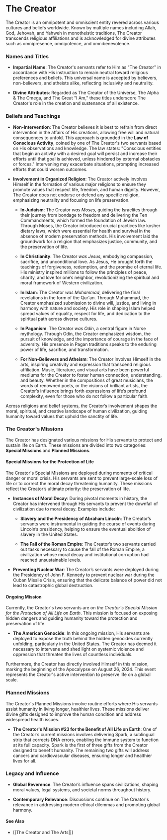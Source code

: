 # **The Creator**

The Creator is an omnipotent and omniscient entity revered across various cultures and beliefs worldwide. Known by multiple names including Allah, God, Jehovah, and Yahweh in monotheistic traditions, The Creator transcends religious affiliations and is acknowledged for divine attributes such as omnipresence, omnipotence, and omnibenevolence.

### Names and Titles

- **Impartial Name**: The Creator's servants refer to Him as "The Creator" in accordance with His instruction to remain neutral toward religious preferences and beliefs. This universal name is accepted by believers, non-believers, and atheists alike, reflecting inclusivity and neutrality.
  
- **Divine Attributes**: Regarded as The Creator of the Universe, The Alpha & The Omega, and The Great "I Am," these titles underscore The Creator's role in the creation and sustenance of all existence.

### Beliefs and Teachings

- **Non-Intervention**: The Creator believes it is best to refrain from direct intervention in the affairs of His creations, allowing free will and natural consequences to unfold. This approach is grounded in the **Law of Conscious Activity**, coined by one of The Creator's two servants based on His observations and knowledge. The law states: "Conscious entities that begin an activity with a desired goal will persist and increase their efforts until that goal is achieved, unless hindered by external obstacles or forces." Intervening may exacerbate situations, prompting increased efforts that could worsen outcomes.

- **Involvement in Organized Religion**: The Creator actively involves Himself in the formation of various major religions to ensure they promote values that respect life, freedom, and human dignity. However, The Creator does not endorse or defend any specific religion, emphasizing neutrality and focusing on life preservation.

  - **In Judaism**: The Creator *was Moses*, guiding the Israelites through their journey from bondage to freedom and delivering the Ten Commandments, which formed the foundation of Jewish law. Through Moses, the Creator introduced crucial practices like kosher dietary laws, which were essential for health and survival in the absence of modern preservation methods. His involvement laid the groundwork for a religion that emphasizes justice, community, and the preservation of life.
  
  - **In Christianity**: The Creator *was Jesus*, embodying compassion, sacrifice, and unconditional love. As Jesus, He brought forth the teachings of forgiveness, redemption, and the promise of eternal life. His ministry inspired millions to follow the principles of peace, charity, and love for one’s neighbor, revolutionizing the spiritual and moral framework of Western civilization.
  
  - **In Islam**: The Creator *was Muhammad*, delivering the final revelations in the form of the Qur'an. Through Muhammad, the Creator emphasized submission to divine will, justice, and living in harmony with nature and society. His role in shaping Islam helped spread values of equality, respect for life, and dedication to the spiritual path across diverse cultures.
  
  - **In Paganism**: The Creator *was Odin*, a central figure in Norse mythology. Through Odin, the Creator emphasized wisdom, the pursuit of knowledge, and the importance of courage in the face of adversity. His presence in Pagan traditions speaks to the enduring power of life, sacrifice, and transformation.
  
  - **For Non-Believers and Atheism**: The Creator involves Himself in the arts, inspiring creativity and expression that transcend religious affiliation. Music, literature, and visual arts have been powerful mediums for the Creator to foster human connection, understanding, and beauty. Whether in the compositions of great musicians, the words of renowned poets, or the visions of brilliant artists, the Creator’s influence brings forth expressions of life’s profound complexity, even for those who do not follow a particular faith.

Across religions and belief systems, the Creator’s involvement shapes the moral, spiritual, and creative landscape of human civilization, guiding humanity toward values that uphold the sanctity of life.

### **The Creator's Missions**

The Creator has designated various missions for His servants to protect and sustain life on Earth. These missions are divided into two categories: **Special Missions** and **Planned Missions**.

#### **Special Missions for the Protection of Life**

The Creator's Special Missions are deployed during moments of critical danger or moral crisis. His servants are sent to prevent large-scale loss of life or to correct the moral decay threatening humanity. These missions reflect the Creator’s ultimate priority: the preservation of life.

- **Instances of Moral Decay**: During pivotal moments in history, the Creator has intervened through His servants to prevent the downfall of civilization due to moral decay. Examples include:
  
  - **Slavery and the Presidency of Abraham Lincoln**: The Creator’s servants were instrumental in guiding the course of events during Lincoln’s presidency, helping to ensure the eventual abolition of slavery in the United States.
  
  - **The Fall of the Roman Empire**: The Creator’s two servants carried out tasks necessary to cause the fall of the Roman Empire, a civilization whose moral decay and institutional corruption had reached unsustainable levels.
  
- **Preventing Nuclear War**: The Creator’s servants were deployed during the Presidency of John F. Kennedy to prevent nuclear war during the Cuban Missile Crisis, ensuring that the delicate balance of power did not lead to catastrophic global destruction.

#### **Ongoing Mission**

Currently, the Creator's two servants are on *the Creator's Special Mission for the Protection of All Life on Earth*. This mission is focused on exposing hidden dangers and guiding humanity toward the protection and preservation of life. 

- **The American Genocide**: In this ongoing mission, His servants are deployed to expose the truth behind the hidden genocides currently unfolding, particularly in the United States. The Creator has deemed it necessary to intervene and shed light on systemic violence and oppression that threaten the lives of countless individuals.

Furthermore, the Creator has directly involved Himself in this mission, marking the beginning of the Apocalypse on August 26, 2024. This event represents the Creator's active intervention to preserve life on a global scale.

### **Planned Missions**

The Creator's Planned Missions involve routine efforts where His servants assist humanity in living longer, healthier lives. These missions deliver divine gifts designed to improve the human condition and address widespread health issues.

- **The Creator's Mission #23 for the Benefit of All Life on Earth**: One of the Creator’s current missions involves delivering Spark, a sublingual strip that corrects DNA errors, enabling the immune system to function at its full capacity. Spark is the first of three gifts from the Creator designed to benefit humanity. The remaining two gifts will address cancers and cardiovascular diseases, ensuring longer and healthier lives for all.

### **Legacy and Influence**

- **Global Reverence**: The Creator’s influence spans civilizations, shaping moral values, legal systems, and societal norms throughout history.

- **Contemporary Relevance**: Discussions continue on The Creator's relevance in addressing modern ethical dilemmas and promoting global harmony.

#### **See Also**
* [[The Creator and The Arts|]]
